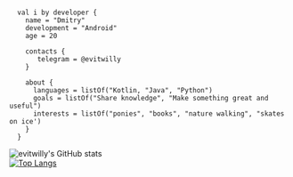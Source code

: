 <pre><code>
  val i by developer {
    name = "Dmitry"
    development = "Android"
    age = 20
    
    contacts {
       telegram = @evitwilly
    }
    
    about {
      languages = listOf("Kotlin, "Java", "Python")
      goals = listOf("Share knowledge", "Make something great and useful")
      interests = listOf("ponies", "books", "nature walking", "skates on ice') 
    }
  }
</code></pre>

![evitwilly's GitHub stats](https://github-readme-stats.vercel.app/api?username=evitwilly&count_private=true&show_icons=true&theme=dark)
<br />
[![Top Langs](https://github-readme-stats.vercel.app/api/top-langs/?username=evitwilly&theme=dark&exclude_repo=freeit.github.io)](https://github.com/anuraghazra/github-readme-stats)

